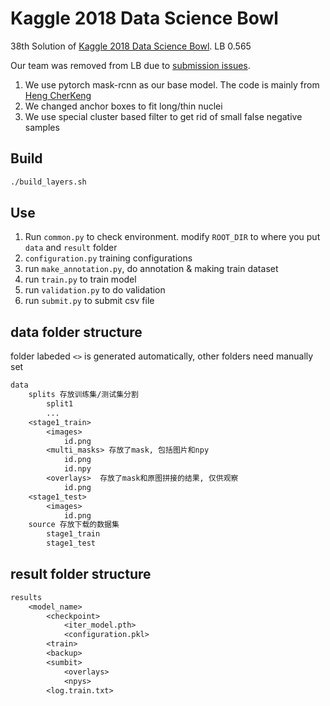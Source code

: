 # Kaggle 2018 Data Science Bowl

38th Solution of [Kaggle 2018 Data Science Bowl](https://www.kaggle.com/c/data-science-bowl-2018). LB 0.565  

Our team was removed from LB due to [submission issues](https://www.kaggle.com/c/data-science-bowl-2018/discussion/55062#latest-318477).

1. We use pytorch mask-rcnn as our base model. The code is mainly from [Heng CherKeng](https://www.kaggle.com/c/data-science-bowl-2018/discussion/49692#latest-315307)
2. We changed anchor boxes to fit long/thin nuclei
3. We use special cluster based filter to get rid of small false negative samples


## Build

```bash
./build_layers.sh
```

## Use
1. Run `common.py` to check environment. modify `ROOT_DIR` to where you put `data` and `result` folder
2. `configuration.py` training configurations
3. run `make_annotation.py`, do annotation & making train dataset
4. run `train.py` to train model
5. run `validation.py` to do validation
6. run `submit.py` to submit csv file

## data folder structure
folder labeded `<>` is generated automatically, other folders need manually set
```txt
data
    splits 存放训练集/测试集分割
        split1
        ...
    <stage1_train>
        <images>
            id.png
        <multi_masks> 存放了mask, 包括图片和npy
            id.png
            id.npy
        <overlays>  存放了mask和原图拼接的结果, 仅供观察
            id.png
    <stage1_test>
        <images>
            id.png
    source 存放下载的数据集
        stage1_train
        stage1_test
```

## result folder structure

```txt
results
    <model_name>
        <checkpoint>
            <iter_model.pth>
            <configuration.pkl>
        <train>
        <backup>
        <sumbit>
            <overlays>
            <npys>
        <log.train.txt>
```
